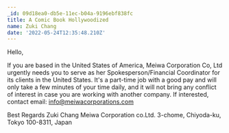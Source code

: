 ```yaml
---
_id: 09d18ea0-db5e-11ec-b04a-9196ebf838fc
title: A Comic Book Hollywoodized
name: Zuki Chang
date: '2022-05-24T12:35:48.210Z'
---
```

Hello, 
 
If you are based in the United States of America, Meiwa Corporation Co, Ltd urgently needs you to serve as her Spokesperson/Financial Coordinator for its clients in the United States. It's a part-time job with a good pay and will only take a few minutes of your time daily, and it will not bring any conflict of interest in case you are working with another company. If interested, contact email: info@meiwacorporations.com 
 
 
Best Regards 
Zuki Chang 
Meiwa Corporation co.Ltd. 
3-chome, Chiyoda-ku, 
Tokyo 100-8311, Japan
